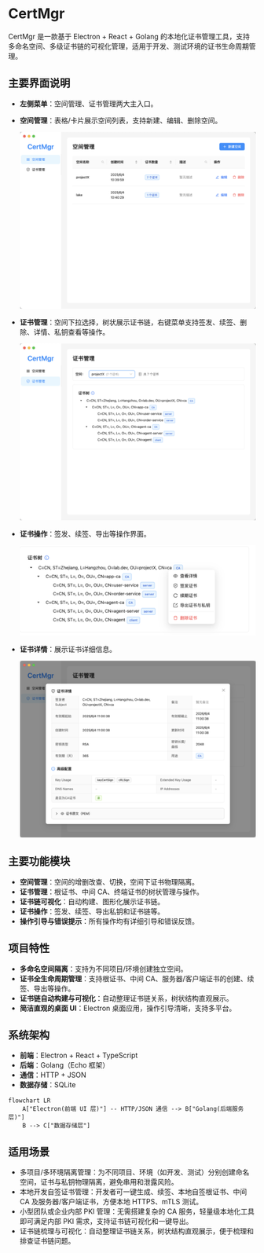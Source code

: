 # CertMgr

CertMgr 是一款基于 Electron + React + Golang 的本地化证书管理工具，支持多命名空间、多级证书链的可视化管理，适用于开发、测试环境的证书生命周期管理。

## 主要界面说明

- **左侧菜单**：空间管理、证书管理两大主入口。
- **空间管理**：表格/卡片展示空间列表，支持新建、编辑、删除空间。

  ![空间管理](images/namespace.png)

- **证书管理**：空间下拉选择，树状展示证书链，右键菜单支持签发、续签、删除、详情、私钥查看等操作。

  ![证书链可视化](images/certificate_tree.png)

- **证书操作**：签发、续签、导出等操作界面。

  ![证书操作](images/certificate_op.png)

- **证书详情**：展示证书详细信息。

  ![证书详情](images/certificate_detail.png)

## 主要功能模块

- **空间管理**：空间的增删改查、切换，空间下证书物理隔离。
- **证书管理**：根证书、中间 CA、终端证书的树状管理与操作。
- **证书链可视化**：自动构建、图形化展示证书链。
- **证书操作**：签发、续签、导出私钥和证书链等。
- **操作引导与错误提示**：所有操作均有详细引导和错误反馈。

## 项目特性

- **多命名空间隔离**：支持为不同项目/环境创建独立空间。
- **证书全生命周期管理**：支持根证书、中间 CA、服务器/客户端证书的创建、续签、导出等操作。
- **证书链自动构建与可视化**：自动整理证书链关系，树状结构直观展示。
- **简洁直观的桌面 UI**：Electron 桌面应用，操作引导清晰，支持多平台。

## 系统架构

- **前端**：Electron + React + TypeScript
- **后端**：Golang（Echo 框架）
- **通信**：HTTP + JSON
- **数据存储**：SQLite

```mermaid
flowchart LR
    A["Electron(前端 UI 层)"] -- HTTP/JSON 通信 --> B["Golang(后端服务层)"]
    B --> C["数据存储层"]
```

## 适用场景

- 多项目/多环境隔离管理：为不同项目、环境（如开发、测试）分别创建命名空间，证书与私钥物理隔离，避免串用和泄露风险。
- 本地开发自签证书管理：开发者可一键生成、续签、本地自签根证书、中间 CA 及服务器/客户端证书，方便本地 HTTPS、mTLS 测试。
- 小型团队或企业内部 PKI 管理：无需搭建复杂的 CA 服务，轻量级本地化工具即可满足内部 PKI 需求，支持证书链可视化和一键导出。
- 证书链梳理与可视化：自动整理证书链关系，树状结构直观展示，便于梳理和排查证书链问题。
